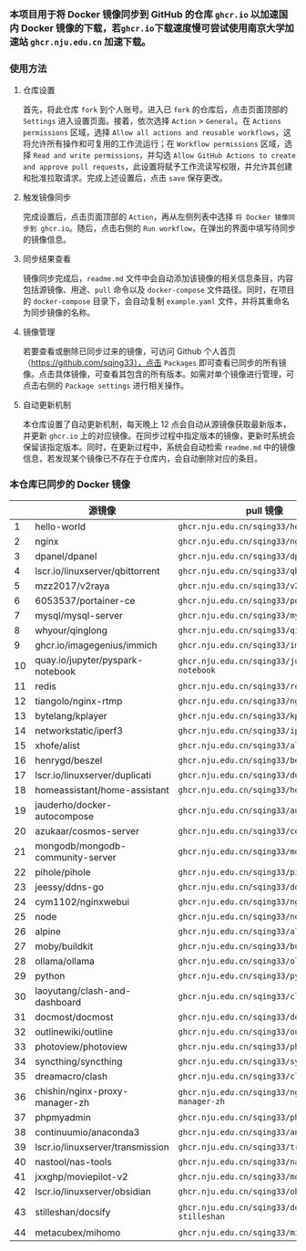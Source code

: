 ### 本项目用于将 Docker 镜像同步到 GitHub 的仓库 `ghcr.io` 以加速国内 Docker 镜像的下载，若`ghcr.io`下载速度慢可尝试使用南京大学加速站 `ghcr.nju.edu.cn` 加速下载。

### 使用方法

1. 仓库设置

   首先，将此仓库 `fork` 到个人账号。进入已 `fork` 的仓库后，点击页面顶部的 `Settings` 进入设置页面。接着，依次选择 `Action` > `General`。在 `Actions permissions` 区域，选择 `Allow all actions and reusable workflows`，这将允许所有操作和可复用的工作流运行；在 `Workflow permissions` 区域，选择 `Read and write permissions`，并勾选 `Allow GitHub Actions to create and approve pull requests`，此设置将赋予工作流读写权限，并允许其创建和批准拉取请求。完成上述设置后，点击 `save` 保存更改。

2. 触发镜像同步

   完成设置后，点击页面顶部的 `Action`，再从左侧列表中选择 `将 Docker 镜像同步到 ghcr.io`。随后，点击右侧的 `Run workflow`，在弹出的界面中填写待同步的镜像信息。

3. 同步结果查看

   镜像同步完成后，`readme.md` 文件中会自动添加该镜像的相关信息条目，内容包括源镜像、用途、`pull` 命令以及 `docker-compose` 文件路径。同时，在项目的 `docker-compose` 目录下，会自动复制 `example.yaml` 文件，并将其重命名为同步镜像的名称。

4. 镜像管理

   若要查看或删除已同步过来的镜像，可访问 Github 个人首页（https://github.com/sqing33），点击 `Packages` 即可查看已同步的所有镜像。点击具体镜像，可查看其包含的所有版本。如需对单个镜像进行管理，可点击右侧的 `Package settings` 进行相关操作。

5. 自动更新机制

   本仓库设置了自动更新机制，每天晚上 12 点会自动从源镜像获取最新版本，并更新 `ghcr.io` 上的对应镜像。在同步过程中指定版本的镜像，更新时系统会保留该指定版本。同时，在更新过程中，系统会自动检索 `readme.md` 中的镜像信息，若发现某个镜像已不存在于仓库内，会自动删除对应的条目。

### 本仓库已同步的 Docker 镜像

|     | 源镜像                           | pull 镜像                                        | docker-compose                                                                                                                   |
| --- | -------------------------------- | ------------------------------------------------ | -------------------------------------------------------------------------------------------------------------------------------- |
| 1   | hello-world                      | `ghcr.nju.edu.cn/sqing33/hello-world`            | [example.yaml](https://github.com/sqing33/docker-image-sync/blob/main/docker-compose/example.yaml)                               |
| 2   | nginx                            | `ghcr.nju.edu.cn/sqing33/nginx`                  | [nginx.yaml](https://github.com/sqing33/docker-image-sync/blob/main/docker-compose/nginx.yaml)                                   |
| 3   | dpanel/dpanel                    | `ghcr.nju.edu.cn/sqing33/dpanel`                 | [dpanel.yaml](https://github.com/sqing33/docker-image-sync/blob/main/docker-compose/dpanel.yaml)                                 |
| 4   | lscr.io/linuxserver/qbittorrent  | `ghcr.nju.edu.cn/sqing33/qbittorrent`            | [qbittorrent.yaml](https://github.com/sqing33/docker-image-sync/blob/main/docker-compose/qbittorrent.yaml)                       |
| 5   | mzz2017/v2raya                   | `ghcr.nju.edu.cn/sqing33/v2raya`                 | [v2raya.yaml](https://github.com/sqing33/docker-image-sync/blob/main/docker-compose/v2raya.yaml)                                 |
| 6   | 6053537/portainer-ce             | `ghcr.nju.edu.cn/sqing33/portainer`              | [portainer.yaml](https://github.com/sqing33/docker-image-sync/blob/main/docker-compose/portainer.yaml)                           |
| 7   | mysql/mysql-server               | `ghcr.nju.edu.cn/sqing33/mysql`                  | [mysql.yaml](https://github.com/sqing33/docker-image-sync/blob/main/docker-compose/mysql.yaml)                                   |
| 8   | whyour/qinglong                  | `ghcr.nju.edu.cn/sqing33/qinglong`               | [qinglong.yaml](https://github.com/sqing33/docker-image-sync/blob/main/docker-compose/qinglong.yaml)                             |
| 9   | ghcr.io/imagegenius/immich       | `ghcr.nju.edu.cn/sqing33/immich`                 | [immich.yaml](https://github.com/sqing33/docker-image-sync/blob/main/docker-compose/immich.yaml)                                 |
| 10  | quay.io/jupyter/pyspark-notebook | `ghcr.nju.edu.cn/sqing33/jupyter-notebook`       | [jupyter-notebook.yaml](https://github.com/sqing33/docker-image-sync/blob/main/docker-compose/jupyter-notebook.yaml)             |
| 11  | redis                            | `ghcr.nju.edu.cn/sqing33/redis`                  | [redis.yaml](https://github.com/sqing33/docker-image-sync/blob/main/docker-compose/redis.yaml)                                   |
| 12  | tiangolo/nginx-rtmp              | `ghcr.nju.edu.cn/sqing33/nginx-rtmp`             | [nginx-rtmp.yaml](https://github.com/sqing33/docker-image-sync/blob/main/docker-compose/nginx-rtmp.yaml)                         |
| 13  | bytelang/kplayer                 | `ghcr.nju.edu.cn/sqing33/kplayer`                | [kplayer.yaml](https://github.com/sqing33/docker-image-sync/blob/main/docker-compose/kplayer.yaml)                               |
| 14  | networkstatic/iperf3             | `ghcr.nju.edu.cn/sqing33/iperf3`                 | [iperf3.yaml](https://github.com/sqing33/docker-image-sync/blob/main/docker-compose/iperf3.yaml)                                 |
| 15  | xhofe/alist                      | `ghcr.nju.edu.cn/sqing33/alist`                  | [alist.yaml](https://github.com/sqing33/docker-image-sync/blob/main/docker-compose/alist.yaml)                                   |
| 16  | henrygd/beszel                   | `ghcr.nju.edu.cn/sqing33/beszel`                 | [beszel.yaml](https://github.com/sqing33/docker-image-sync/blob/main/docker-compose/beszel.yaml)                                 |
| 17  | lscr.io/linuxserver/duplicati    | `ghcr.nju.edu.cn/sqing33/duplicati`              | [duplicati.yaml](https://github.com/sqing33/docker-image-sync/blob/main/docker-compose/duplicati.yaml)                           |
| 18  | homeassistant/home-assistant     | `ghcr.nju.edu.cn/sqing33/homeassistant`          | [homeassistant.yaml](https://github.com/sqing33/docker-image-sync/blob/main/docker-compose/homeassistant.yaml)                   |
| 19  | jauderho/docker-autocompose      | `ghcr.nju.edu.cn/sqing33/autocompose`            | [autocompose.yaml](https://github.com/sqing33/docker-image-sync/blob/main/docker-compose/autocompose.yaml)                       |
| 20  | azukaar/cosmos-server            | `ghcr.nju.edu.cn/sqing33/cosmos`                 | [cosmos.yaml](https://github.com/sqing33/docker-image-sync/blob/main/docker-compose/cosmos.yaml)                                 |
| 21  | mongodb/mongodb-community-server | `ghcr.nju.edu.cn/sqing33/mongodb`                | [mongodb.yaml](https://github.com/sqing33/docker-image-sync/blob/main/docker-compose/mongodb.yaml)                               |
| 22  | pihole/pihole                    | `ghcr.nju.edu.cn/sqing33/pihole`                 | [pihole.yaml](https://github.com/sqing33/docker-image-sync/blob/main/docker-compose/pihole.yaml)                                 |
| 23  | jeessy/ddns-go                   | `ghcr.nju.edu.cn/sqing33/ddns-go`                | [ddns-go.yaml](https://github.com/sqing33/docker-image-sync/blob/main/docker-compose/ddns-go.yaml)                               |
| 24  | cym1102/nginxwebui               | `ghcr.nju.edu.cn/sqing33/nginxwebui`             | [nginxwebui.yaml](https://github.com/sqing33/docker-image-sync/blob/main/docker-compose/nginxwebui.yaml)                         |
| 25  | node                             | `ghcr.nju.edu.cn/sqing33/node`                   | [node.yaml](https://github.com/sqing33/docker-image-sync/blob/main/docker-compose/node.yaml)                                     |
| 26  | alpine                           | `ghcr.nju.edu.cn/sqing33/alpine`                 | [alpine.yaml](https://github.com/sqing33/docker-image-sync/blob/main/docker-compose/alpine.yaml)                                 |
| 27  | moby/buildkit                    | `ghcr.nju.edu.cn/sqing33/buildkit`               | [buildkit.yaml](https://github.com/sqing33/docker-image-sync/blob/main/docker-compose/buildkit.yaml)                             |
| 28  | ollama/ollama                    | `ghcr.nju.edu.cn/sqing33/ollama`                 | [ollama.yaml](https://github.com/sqing33/docker-image-sync/blob/main/docker-compose/ollama.yaml)                                 |
| 29  | python                           | `ghcr.nju.edu.cn/sqing33/python`                 | [python.yaml](https://github.com/sqing33/docker-image-sync/blob/main/docker-compose/python.yaml)                                 |
| 30  | laoyutang/clash-and-dashboard    | `ghcr.nju.edu.cn/sqing33/clash`                  | [clash.yaml](https://github.com/sqing33/docker-image-sync/blob/main/docker-compose/clash.yaml)                                   |
| 31  | docmost/docmost                  | `ghcr.nju.edu.cn/sqing33/docmost`                | [docmost.yaml](https://github.com/sqing33/docker-image-sync/blob/main/docker-compose/docmost.yaml)                               |
| 32  | outlinewiki/outline              | `ghcr.nju.edu.cn/sqing33/outline`                | [outline.yaml](https://github.com/sqing33/docker-image-sync/blob/main/docker-compose/outline.yaml)                               |
| 33  | photoview/photoview              | `ghcr.nju.edu.cn/sqing33/photoview`              | [photoview.yaml](https://github.com/sqing33/docker-image-sync/blob/main/docker-compose/photoview.yaml)                           |
| 34  | syncthing/syncthing              | `ghcr.nju.edu.cn/sqing33/syncthing`              | [syncthing.yaml](https://github.com/sqing33/docker-image-sync/blob/main/docker-compose/syncthing.yaml)                           |
| 35  | dreamacro/clash                  | `ghcr.nju.edu.cn/sqing33/clash`                  | [clash.yaml](https://github.com/sqing33/docker-image-sync/blob/main/docker-compose/clash.yaml)                                   |
| 36  | chishin/nginx-proxy-manager-zh   | `ghcr.nju.edu.cn/sqing33/nginx-proxy-manager-zh` | [nginx-proxy-manager-zh.yaml](https://github.com/sqing33/docker-image-sync/blob/main/docker-compose/nginx-proxy-manager-zh.yaml) |
| 37  | phpmyadmin                       | `ghcr.nju.edu.cn/sqing33/phpmyadmin`             | [phpmyadmin.yaml](https://github.com/sqing33/docker-image-sync/blob/main/docker-compose/phpmyadmin.yaml)                         |
| 38  | continuumio/anaconda3            | `ghcr.nju.edu.cn/sqing33/anaconda3`              | [anaconda3.yaml](https://github.com/sqing33/docker-image-sync/blob/main/docker-compose/anaconda3.yaml)                           |
| 39  | lscr.io/linuxserver/transmission | `ghcr.nju.edu.cn/sqing33/transmission`           | [transmission.yaml](https://github.com/sqing33/docker-image-sync/blob/main/docker-compose/transmission.yaml)                     |
| 40  | nastool/nas-tools                | `ghcr.nju.edu.cn/sqing33/nas-tools`              | [nas-tools.yaml](https://github.com/sqing33/docker-image-sync/blob/main/docker-compose/nas-tools.yaml)                           |
| 41  | jxxghp/moviepilot-v2             | `ghcr.nju.edu.cn/sqing33/moviepilot-v2`          | [moviepilot-v2.yaml](https://github.com/sqing33/docker-image-sync/blob/main/docker-compose/moviepilot-v2.yaml)                   |
| 42  | lscr.io/linuxserver/obsidian     | `ghcr.nju.edu.cn/sqing33/obsidian`               | [obsidian.yaml](https://github.com/sqing33/docker-image-sync/blob/main/docker-compose/obsidian.yaml)                             |
| 43  | stilleshan/docsify               | `ghcr.nju.edu.cn/sqing33/docsify-stilleshan`     | [docsify-stilleshan.yaml](https://github.com/sqing33/docker-image-sync/blob/main/docker-compose/docsify-stilleshan.yaml)         |
| 44  | metacubex/mihomo                 | `ghcr.nju.edu.cn/sqing33/mihomo`                 | [mihomo.yaml](https://github.com/sqing33/docker-image-sync/blob/main/docker-compose/mihomo.yaml)                                 |
